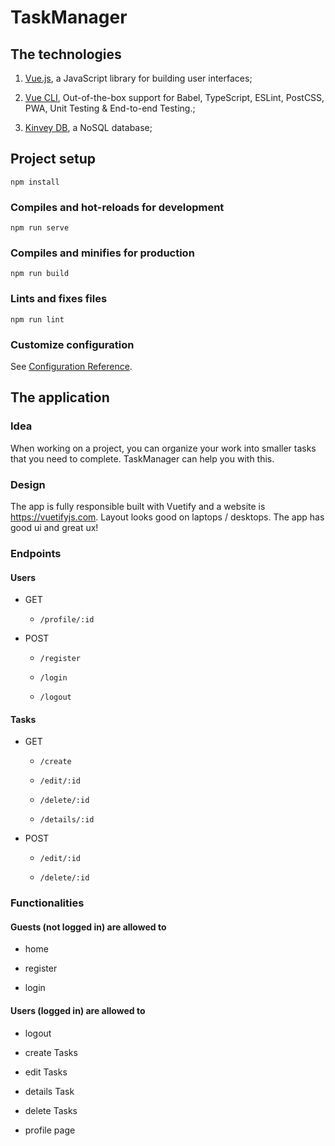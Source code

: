 # TaskManager

## The technologies

1. [Vue.js](https://vuejs.org/), a JavaScript library for building user interfaces;

2. [Vue CLI](https://cli.vuejs.org/), Out-of-the-box support for Babel, TypeScript, ESLint, PostCSS, PWA, Unit Testing & End-to-end Testing.;

3. [Kinvey DB](https://www.progress.com/kinvey), a NoSQL database;

## Project setup
```
npm install
```

### Compiles and hot-reloads for development
```
npm run serve
```

### Compiles and minifies for production
```
npm run build
```

### Lints and fixes files
```
npm run lint
```

### Customize configuration
See [Configuration Reference](https://cli.vuejs.org/config/).

## The application

### Idea

When working on a project, you can organize your work into smaller tasks that you need to complete.
TaskManager can help you with this.

### Design

The app is fully responsible built with Vuetify and a website is https://vuetifyjs.com. Layout looks good on laptops / desktops. The app has good ui and great ux!

### Endpoints

#### Users

* GET

    * `/profile/:id`

* POST

    * `/register`
    
    * `/login`

    * `/logout`

#### Tasks

* GET

    * `/create`

    * `/edit/:id`

    * `/delete/:id`
    
    * `/details/:id`

* POST

    * `/edit/:id`

    * `/delete/:id`


### Functionalities

#### Guests (not logged in) are allowed to 

* home

* register

* login

#### Users (logged in) are allowed to 

* logout

* create Tasks

* edit Tasks

* details Task

* delete Tasks

* profile page

